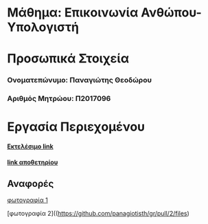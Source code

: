 # Μάθημα: Επικοινωνία Ανθώπου-Υπολογιστή

# Προσωπικά Στοιχεία

### Ονοματεπώνυμο: Παναγιώτης Θεοδώρου
### Αριθμός Μητρώου: Π2017096

# Εργασία Περιεχομένου


  #### [Εκτελέσιμο link](https://panagiotisth.github.io/gr/)
  #### [link αποθετηρίου](https://github.com/panagiotisth/gr)
  ## Αναφορές
  
 [φωτογραφία 1](https://github.com/panagiotisth/gr/pull/1/files)
 
 [φωτογραφία 2]((https://github.com/panagiotisth/gr/pull/2/files)
